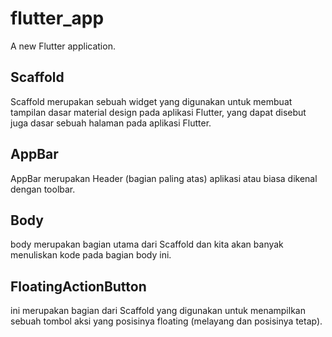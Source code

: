 # flutter_app

A new Flutter application.

## Scaffold
Scaffold merupakan sebuah widget yang digunakan untuk membuat tampilan
dasar material design pada aplikasi Flutter, yang dapat disebut juga dasar sebuah halaman
pada aplikasi Flutter.

## AppBar
AppBar merupakan Header (bagian paling atas) aplikasi atau biasa dikenal dengan toolbar.

## Body
body merupakan bagian utama dari Scaffold dan kita akan banyak menuliskan kode pada bagian body ini.

## FloatingActionButton
ini merupakan bagian dari Scaffold yang digunakan untuk menampilkan sebuah tombol aksi
yang posisinya floating (melayang dan posisinya tetap).